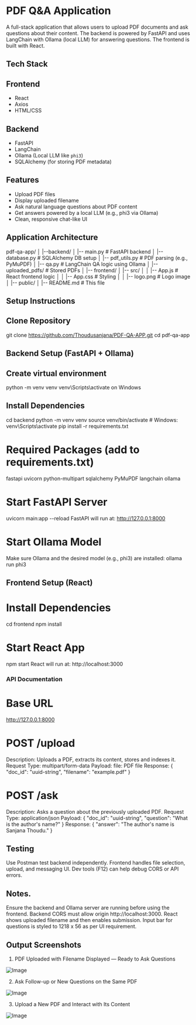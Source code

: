 # PDF Q&A Application

A full-stack application that allows users to upload PDF documents and ask questions about their content. The backend is powered by FastAPI and uses LangChain with Ollama (local LLM) for answering questions. The frontend is built with React.

## Tech Stack

## Frontend
- React
- Axios
- HTML/CSS

## Backend
- FastAPI
- LangChain
- Ollama (Local LLM like `phi3`)
- SQLAlchemy (for storing PDF metadata)

## Features

- Upload PDF files
- Display uploaded filename
- Ask natural language questions about PDF content
- Get answers powered by a local LLM (e.g., phi3 via Ollama)
- Clean, responsive chat-like UI

## Application Architecture

pdf-qa-app/
│
|--backend/
│   |-- main.py             # FastAPI backend
│   |-- database.py         # SQLAlchemy DB setup
│   |-- pdf_utils.py        # PDF parsing (e.g., PyMuPDF)
│   |-- qa.py               # LangChain QA logic using Ollama
│   |-- uploaded_pdfs/      # Stored PDFs
│
|-- frontend/
│   |-- src/
│   │   |-- App.js          # React frontend logic
│   │   |-- App.css         # Styling
│   │   |-- logo.png        # Logo image
│   |-- public/
│
|-- README.md               # This file

## Setup Instructions

## Clone Repository

git clone https://github.com/Thoudusanjana/PDF-QA-APP.git
cd pdf-qa-app

## Backend Setup (FastAPI + Ollama)

## Create virtual environment

   python -m venv venv
   venv\Scripts\activate on Windows
   
## Install Dependencies

cd backend
python -m venv venv
source venv/bin/activate  # Windows: venv\Scripts\activate
pip install -r requirements.txt

# Required Packages (add to requirements.txt)

fastapi
uvicorn
python-multipart
sqlalchemy
PyMuPDF
langchain
ollama

# Start FastAPI Server

uvicorn main:app --reload
FastAPI will run at: http://127.0.0.1:8000

# Start Ollama Model

Make sure Ollama and the desired model (e.g., phi3) are installed:
ollama run phi3

## Frontend Setup (React)

# Install Dependencies

cd frontend
npm install

# Start React App

npm start
React will run at: http://localhost:3000

### API Documentation

# Base URL

http://127.0.0.1:8000

# POST /upload

Description: Uploads a PDF, extracts its content, stores and indexes it.
Request Type: multipart/form-data
Payload: 
   file: PDF file
Response:
{
  "doc_id": "uuid-string",
  "filename": "example.pdf"
}

# POST /ask

Description: Asks a question about the previously uploaded PDF.
Request Type: application/json
Payload:
{
  "doc_id": "uuid-string",
  "question": "What is the author's name?"
}
Response:
{
  "answer": "The author's name is Sanjana Thoudu."
}

## Testing

Use Postman test backend independently.
Frontend handles file selection, upload, and messaging UI.
Dev tools (F12) can help debug CORS or API errors.

## Notes.

Ensure the backend and Ollama server are running before using the frontend.
Backend CORS must allow origin http://localhost:3000.
React shows uploaded filename and then enables submission.
Input bar for questions is styled to 1218 x 56 as per UI requirement.

## Output Screenshots

1. PDF Uploaded with Filename Displayed — Ready to Ask Questions


![Image](https://github.com/user-attachments/assets/17b9045c-3989-403f-b83f-85f9770e77a6)


2. Ask Follow-up or New Questions on the Same PDF


![Image](https://github.com/user-attachments/assets/866a41d2-9d68-43ae-a119-acaad2b1310f)


3. Upload a New PDF and Interact with Its Content

![Image](https://github.com/user-attachments/assets/f0463c26-8aa4-4236-8e04-d1b343d4c96d)


